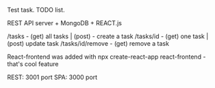 Test task. TODO list.

REST API server + MongoDB + REACT.js 

/tasks - (get) all tasks | (post) - create a task
/tasks/id - (get) one task | (post) update task
/tasks/id/remove - (get) remove a task

React-frontend was added with npx create-react-app react-frontend - that's cool feature

REST: 3001 port
SPA: 3000 port

